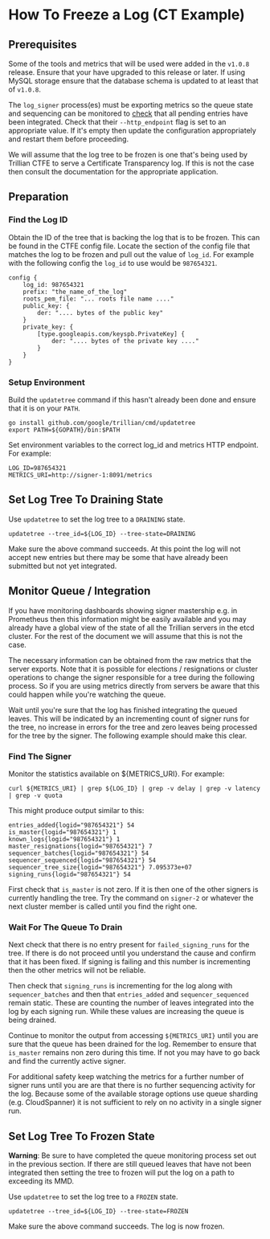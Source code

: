 # How To Freeze a Log (CT Example)

## Prerequisites

Some of the tools and metrics that will be used were added in the `v1.0.8`
release. Ensure that your have upgraded to this release or later. If
using MySQL storage ensure that the database schema is updated to at least
that of `v1.0.8`.

The `log_signer` process(es) must be exporting metrics so the queue state
and sequencing can be monitored to [check](#monitor-queue--integration)
that all pending entries have been integrated. Check that their
`--http_endpoint` flag is set to an appropriate value. If it's empty then
update the configuration appropriately and restart them before proceeding.

We will assume that the log tree to be frozen is one that's being used
by Trillian CTFE to serve a Certificate Transparency log. If this is
not the case then consult the documentation for the appropriate application.

## Preparation

### Find the Log ID

Obtain the ID of the tree that is backing the log that is to be frozen. This
can be found in the CTFE config file. Locate the section of the config
file that matches the log to be frozen and pull out the value of `log_id`.
For example with the following config the `log_id` to use would be `987654321`.

```
config {
	log_id: 987654321
	prefix: "the_name_of_the_log"
	roots_pem_file: "... roots file name ...."
	public_key: {
		der: ".... bytes of the public key"
	}
	private_key: {
		[type.googleapis.com/keyspb.PrivateKey] {
			der: ".... bytes of the private key ...."
		}
	}
}
```

### Setup Environment

Build the `updatetree` command if this hasn't already been done and ensure
that it is on your `PATH`.

```
go install github.com/google/trillian/cmd/updatetree
export PATH=${GOPATH}/bin:$PATH
```

Set environment variables to the correct log_id and metrics HTTP endpoint.
For example:

```
LOG_ID=987654321
METRICS_URI=http://signer-1:8091/metrics
```

## Set Log Tree To Draining State

Use `updatetree` to set the log tree to a `DRAINING` state.

`updatetree --tree_id=${LOG_ID} --tree-state=DRAINING`

Make sure the above command succeeds. At this point the log will not
accept new entries but there may be some that have already been
submitted but not yet integrated.

## Monitor Queue / Integration

If you have monitoring dashboards showing signer mastership e.g. in
Prometheus then this information might be easily available and you
may already have a global view of the state of all the Trillian
servers in the etcd cluster. For the rest of the document we will assume
that this is not the case.

The necessary information can be obtained from the raw metrics
that the server exports. Note that it is possible for elections /
resignations or cluster operations to change the signer responsible for a
tree during the following process. So if you are using metrics directly
from servers be aware that this could happen while you're watching the queue.

Wait until you're sure that the log has finished integrating the
queued leaves. This will be indicated by an incrementing count of
signer runs for the tree, no increase in errors for the tree and zero
leaves being processed for the tree by the signer. The following example
should make this clear.

### Find The Signer

Monitor the statistics available on ${METRICS_URI}. For example:

`curl ${METRICS_URI} | grep ${LOG_ID} | grep -v delay | grep -v latency | grep -v quota`

This might produce output similar to this:

```
entries_added{logid="987654321"} 54
is_master{logid="987654321"} 1
known_logs{logid="987654321"} 1
master_resignations{logid="987654321"} 7
sequencer_batches{logid="987654321"} 54
sequencer_sequenced{logid="987654321"} 54
sequencer_tree_size{logid="987654321"} 7.095373e+07
signing_runs{logid="987654321"} 54
```

First check that `is_master` is not zero. If it is then one of the other
signers is currently handling the tree. Try the command on `signer-2`
or whatever the next cluster member is called until you find the right one.

### Wait For The Queue To Drain

Next check that there is no entry present for `failed_signing_runs` for
the tree. If there is do not proceed until you understand the cause and
confirm that it has been fixed. If signing is failing and this number is
incrementing then the other metrics will not be reliable.

Then check that `signing_runs` is incrementing for the log along with
`sequencer_batches` and then that `entries_added` and `sequencer_sequenced`
remain static. These are counting the number of leaves integrated into
the log by each signing run. While these values are increasing the queue
is being drained.

Continue to monitor the output from accessing `${METRICS_URI}` until you
are sure that the queue has been drained for the log. Remember to ensure
that `is_master` remains non zero during this time. If not you may have
to go back and find the currently active signer.

For additional safety keep watching the metrics for a further number of 
signer runs until you are are that there is no further sequencing activity 
for the log. Because some of the available storage options use queue
sharding (e.g. CloudSpanner) it is not sufficient to rely on no activity
in a single signer run.

## Set Log Tree To Frozen State

**Warning**: Be sure to have completed the queue monitoring process set out
in the previous section. If there are still queued leaves that have not been
integrated then setting the tree to frozen will put the log on a path to 
exceeding its MMD.

Use `updatetree` to set the log tree to a `FROZEN` state.

`updatetree --tree_id=${LOG_ID} --tree-state=FROZEN`

Make sure the above command succeeds. The log is now frozen.

